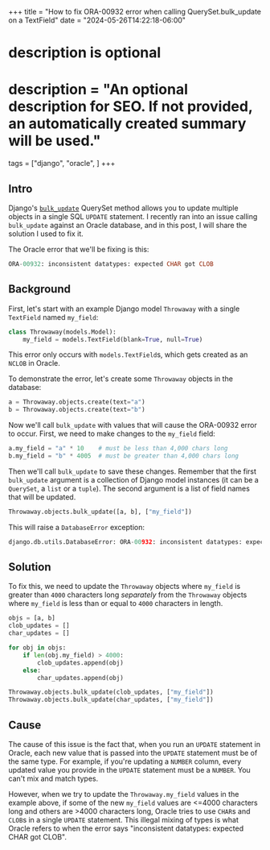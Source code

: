 +++
title = "How to fix ORA-00932 error when calling QuerySet.bulk_update on a TextField"
date = "2024-05-26T14:22:18-06:00"

#
# description is optional
#
# description = "An optional description for SEO. If not provided, an automatically created summary will be used."

tags = ["django", "oracle", ]
+++

## Intro

Django's [`bulk_update`](https://docs.djangoproject.com/en/4.2/ref/models/querysets/#bulk-update) QuerySet method allows you to update multiple objects in a single SQL `UPDATE` statement. I recently ran into an issue calling `bulk_update` against an Oracle database, and in this post, I will share the solution I used to fix it.

The Oracle error that we'll be fixing is this:

```sql
ORA-00932: inconsistent datatypes: expected CHAR got CLOB
```

## Background

First, let's start with an example Django model `Throwaway` with a single `TextField` named `my_field`:

```python
class Throwaway(models.Model):
    my_field = models.TextField(blank=True, null=True)
```

This error only occurs with `models.TextField`s, which gets created as an `NCLOB` in Oracle.

To demonstrate the error, let's create some `Throwaway` objects in the database:

```python
a = Throwaway.objects.create(text="a")
b = Throwaway.objects.create(text="b")
```

Now we'll call `bulk_update` with values that will cause the ORA-00932 error to occur. First, we need to make changes to the `my_field` field:

```python
a.my_field = "a" * 10    # must be less than 4,000 chars long
b.my_field = "b" * 4005  # must be greater than 4,000 chars long
```

Then we'll call `bulk_update` to save these changes. Remember that the first `bulk_update` argument is a collection of Django model instances (it can be a `QuerySet`, a `list` or a `tuple`). The second argument is a list of field names that will be updated.

```python
Throwaway.objects.bulk_update([a, b], ["my_field"])
```

This will raise a `DatabaseError` exception:

```python
django.db.utils.DatabaseError: ORA-00932: inconsistent datatypes: expected CHAR got CLOB
```

## Solution

To fix this, we need to update the `Throwaway` objects where `my_field` is greater than `4000` characters long _separately_ from the `Throwaway` objects where `my_field` is less than or equal to `4000` characters in length.

```python
objs = [a, b]
clob_updates = []
char_updates = []

for obj in objs:
    if len(obj.my_field) > 4000:
        clob_updates.append(obj)
    else:
        char_updates.append(obj)

Throwaway.objects.bulk_update(clob_updates, ["my_field"])
Throwaway.objects.bulk_update(char_updates, ["my_field"])
```

## Cause

The cause of this issue is the fact that, when you run an `UPDATE` statement in Oracle, each new value that is passed into the `UPDATE` statement must be of the same type. For example, if you're updating a `NUMBER` column, every updated value you provide in the `UPDATE` statement must be a `NUMBER`. You can't mix and match types.

However, when we try to update the `Throwaway.my_field` values in the example above, if some of the new `my_field` values are <=4000 characters long and others are >4000 characters long, Oracle tries to use `CHAR`s and `CLOB`s in a single `UPDATE` statement. This illegal mixing of types is what Oracle refers to when the error says "inconsistent datatypes: expected CHAR got CLOB".
